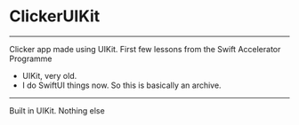 # ClickerUIKit
---------------
Clicker app made using UIKit. First few lessons from the Swift Accelerator Programme 

- UIKit, very old.
- I do SwiftUI things now. So this is basically an archive. 
--------------
Built in UIKit. Nothing else 
